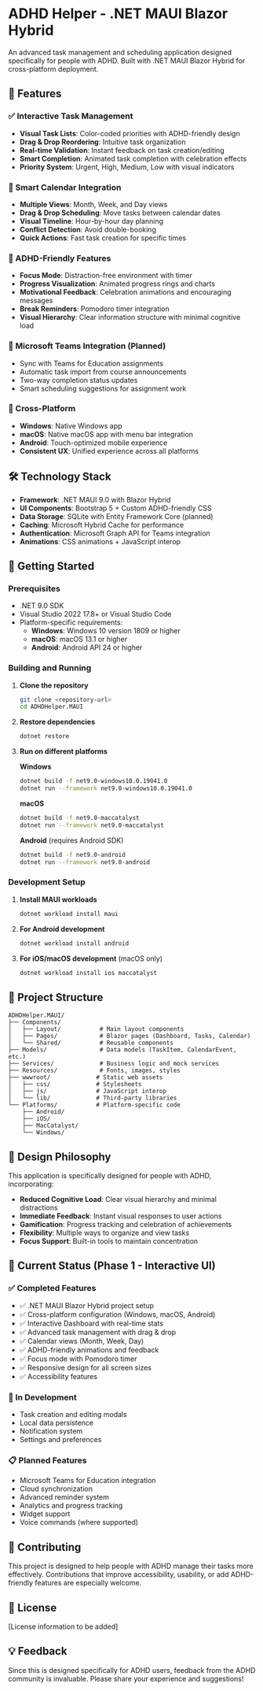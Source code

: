 # ADHD Helper - .NET MAUI Blazor Hybrid

An advanced task management and scheduling application designed specifically for people with ADHD. Built with .NET MAUI Blazor Hybrid for cross-platform deployment.

## 🎯 Features

### ✅ Interactive Task Management
- **Visual Task Lists**: Color-coded priorities with ADHD-friendly design
- **Drag & Drop Reordering**: Intuitive task organization
- **Real-time Validation**: Instant feedback on task creation/editing
- **Smart Completion**: Animated task completion with celebration effects
- **Priority System**: Urgent, High, Medium, Low with visual indicators

### 📅 Smart Calendar Integration
- **Multiple Views**: Month, Week, and Day views
- **Drag & Drop Scheduling**: Move tasks between calendar dates
- **Visual Timeline**: Hour-by-hour day planning
- **Conflict Detection**: Avoid double-booking
- **Quick Actions**: Fast task creation for specific times

### 🎯 ADHD-Friendly Features
- **Focus Mode**: Distraction-free environment with timer
- **Progress Visualization**: Animated progress rings and charts
- **Motivational Feedback**: Celebration animations and encouraging messages
- **Break Reminders**: Pomodoro timer integration
- **Visual Hierarchy**: Clear information structure with minimal cognitive load

### 🔄 Microsoft Teams Integration (Planned)
- Sync with Teams for Education assignments
- Automatic task import from course announcements
- Two-way completion status updates
- Smart scheduling suggestions for assignment work

### 📱 Cross-Platform
- **Windows**: Native Windows app
- **macOS**: Native macOS app with menu bar integration
- **Android**: Touch-optimized mobile experience
- **Consistent UX**: Unified experience across all platforms

## 🛠️ Technology Stack

- **Framework**: .NET MAUI 9.0 with Blazor Hybrid
- **UI Components**: Bootstrap 5 + Custom ADHD-friendly CSS
- **Data Storage**: SQLite with Entity Framework Core (planned)
- **Caching**: Microsoft Hybrid Cache for performance
- **Authentication**: Microsoft Graph API for Teams integration
- **Animations**: CSS animations + JavaScript interop

## 🚀 Getting Started

### Prerequisites

- .NET 9.0 SDK
- Visual Studio 2022 17.8+ or Visual Studio Code
- Platform-specific requirements:
  - **Windows**: Windows 10 version 1809 or higher
  - **macOS**: macOS 13.1 or higher
  - **Android**: Android API 24 or higher

### Building and Running

1. **Clone the repository**
   ```bash
   git clone <repository-url>
   cd ADHDHelper.MAUI
   ```

2. **Restore dependencies**
   ```bash
   dotnet restore
   ```

3. **Run on different platforms**

   **Windows**
   ```bash
   dotnet build -f net9.0-windows10.0.19041.0
   dotnet run --framework net9.0-windows10.0.19041.0
   ```

   **macOS**
   ```bash
   dotnet build -f net9.0-maccatalyst
   dotnet run --framework net9.0-maccatalyst
   ```

   **Android** (requires Android SDK)
   ```bash
   dotnet build -f net9.0-android
   dotnet run --framework net9.0-android
   ```

### Development Setup

1. **Install MAUI workloads**
   ```bash
   dotnet workload install maui
   ```

2. **For Android development**
   ```bash
   dotnet workload install android
   ```

3. **For iOS/macOS development** (macOS only)
   ```bash
   dotnet workload install ios maccatalyst
   ```

## 📁 Project Structure

```
ADHDHelper.MAUI/
├── Components/
│   ├── Layout/           # Main layout components
│   ├── Pages/            # Blazor pages (Dashboard, Tasks, Calendar)
│   └── Shared/           # Reusable components
├── Models/               # Data models (TaskItem, CalendarEvent, etc.)
├── Services/             # Business logic and mock services
├── Resources/            # Fonts, images, styles
├── wwwroot/             # Static web assets
│   ├── css/             # Stylesheets
│   ├── js/              # JavaScript interop
│   └── lib/             # Third-party libraries
└── Platforms/           # Platform-specific code
    ├── Android/
    ├── iOS/
    ├── MacCatalyst/
    └── Windows/
```

## 🎨 Design Philosophy

This application is specifically designed for people with ADHD, incorporating:

- **Reduced Cognitive Load**: Clear visual hierarchy and minimal distractions
- **Immediate Feedback**: Instant visual responses to user actions
- **Gamification**: Progress tracking and celebration of achievements
- **Flexibility**: Multiple ways to organize and view tasks
- **Focus Support**: Built-in tools to maintain concentration

## 🧪 Current Status (Phase 1 - Interactive UI)

### ✅ Completed Features
- ✅ .NET MAUI Blazor Hybrid project setup
- ✅ Cross-platform configuration (Windows, macOS, Android)
- ✅ Interactive Dashboard with real-time stats
- ✅ Advanced task management with drag & drop
- ✅ Calendar views (Month, Week, Day)
- ✅ ADHD-friendly animations and feedback
- ✅ Focus mode with Pomodoro timer
- ✅ Responsive design for all screen sizes
- ✅ Accessibility features

### 🚧 In Development
- Task creation and editing modals
- Local data persistence
- Notification system
- Settings and preferences

### 📋 Planned Features
- Microsoft Teams for Education integration
- Cloud synchronization
- Advanced reminder system
- Analytics and progress tracking
- Widget support
- Voice commands (where supported)

## 🤝 Contributing

This project is designed to help people with ADHD manage their tasks more effectively. Contributions that improve accessibility, usability, or add ADHD-friendly features are especially welcome.

## 📄 License

[License information to be added]

## 💡 Feedback

Since this is designed specifically for ADHD users, feedback from the ADHD community is invaluable. Please share your experience and suggestions!